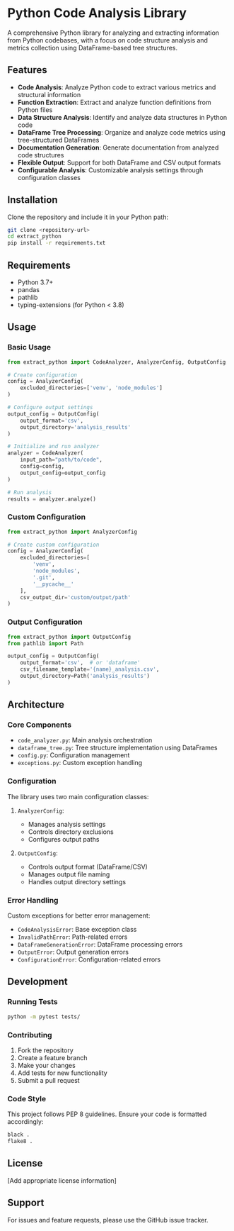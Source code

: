 # Python Code Analysis Library

A comprehensive Python library for analyzing and extracting information from Python codebases, with a focus on code structure analysis and metrics collection using DataFrame-based tree structures.

## Features

- **Code Analysis**: Analyze Python code to extract various metrics and structural information
- **Function Extraction**: Extract and analyze function definitions from Python files
- **Data Structure Analysis**: Identify and analyze data structures in Python code
- **DataFrame Tree Processing**: Organize and analyze code metrics using tree-structured DataFrames
- **Documentation Generation**: Generate documentation from analyzed code structures
- **Flexible Output**: Support for both DataFrame and CSV output formats
- **Configurable Analysis**: Customizable analysis settings through configuration classes

## Installation

Clone the repository and include it in your Python path:

```bash
git clone <repository-url>
cd extract_python
pip install -r requirements.txt
```

## Requirements

- Python 3.7+
- pandas
- pathlib
- typing-extensions (for Python < 3.8)

## Usage

### Basic Usage

```python
from extract_python import CodeAnalyzer, AnalyzerConfig, OutputConfig

# Create configuration
config = AnalyzerConfig(
    excluded_directories=['venv', 'node_modules']
)

# Configure output settings
output_config = OutputConfig(
    output_format='csv',
    output_directory='analysis_results'
)

# Initialize and run analyzer
analyzer = CodeAnalyzer(
    input_path="path/to/code",
    config=config,
    output_config=output_config
)

# Run analysis
results = analyzer.analyze()
```

### Custom Configuration

```python
from extract_python import AnalyzerConfig

# Create custom configuration
config = AnalyzerConfig(
    excluded_directories=[
        'venv',
        'node_modules',
        '.git',
        '__pycache__'
    ],
    csv_output_dir='custom/output/path'
)
```

### Output Configuration

```python
from extract_python import OutputConfig
from pathlib import Path

output_config = OutputConfig(
    output_format='csv',  # or 'dataframe'
    csv_filename_template='{name}_analysis.csv',
    output_directory=Path('analysis_results')
)
```

## Architecture

### Core Components

- `code_analyzer.py`: Main analysis orchestration
- `dataframe_tree.py`: Tree structure implementation using DataFrames
- `config.py`: Configuration management
- `exceptions.py`: Custom exception handling

### Configuration

The library uses two main configuration classes:

1. `AnalyzerConfig`:
   - Manages analysis settings
   - Controls directory exclusions
   - Configures output paths

2. `OutputConfig`:
   - Controls output format (DataFrame/CSV)
   - Manages output file naming
   - Handles output directory settings

### Error Handling

Custom exceptions for better error management:

- `CodeAnalysisError`: Base exception class
- `InvalidPathError`: Path-related errors
- `DataFrameGenerationError`: DataFrame processing errors
- `OutputError`: Output generation errors
- `ConfigurationError`: Configuration-related errors

## Development

### Running Tests

```bash
python -m pytest tests/
```

### Contributing

1. Fork the repository
2. Create a feature branch
3. Make your changes
4. Add tests for new functionality
5. Submit a pull request

### Code Style

This project follows PEP 8 guidelines. Ensure your code is formatted accordingly:

```bash
black .
flake8 .
```

## License

[Add appropriate license information]

## Support

For issues and feature requests, please use the GitHub issue tracker.
